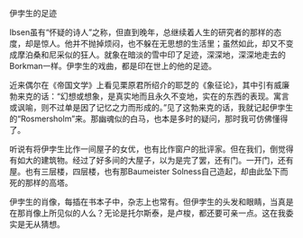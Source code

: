 伊孛生的足迹

  

Ibsen虽有“怀疑的诗人”之称，但直到晚年，总继续着人生的研究者的那样的态度，却是惊人。他并不抛掉烦闷，也不躲在无思想的生活里；虽然如此，却又不变成摩泊桑和尼采似的狂人。就象在暗淡的雪中印了足迹，深深地，深深地走去的Borkman一样。伊孛生的戏曲，都是印在世上的他的足迹。

近来偶尔在《帝国文学》上看见栗原君所绍介的耶芝的《象征论》，其中引有威廉勃来克的话：“幻想或想象，是真实地而且永久不变地，实在的东西的表现。寓言或讽喻，则不过单是因了记忆之力而形成的。”见了这勃来克的话，我就记起伊孛生的“Rosmersholm”来。那幽魂似的白马，也本是多时的疑问，那时我可仿佛懂得了。

听说有将伊孛生比作一间屋子的女优，也有比作窗户的批评家。但在我们，倒觉得有如大的建筑物。经过了好多间的大屋子，以为是完了罢，还有门。一开门，还有屋。也有三层楼，四层楼，也有那Baumeister Solness自己造起，却由此坠下而死的那样的高塔。

伊孛生的肖像，每插在书本子中，杂志上也常有。但伊孛生的头发和眼睛，当真是在那肖像上所见似的人么？无论是托尔斯泰，是卢梭，都还要可亲一点。这在我委实是无从猜想。
